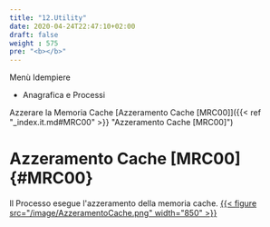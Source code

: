 ```yaml
---
title: "12.Utility"
date: 2020-04-24T22:47:10+02:00
draft: false
weight : 575
pre: "<b></b>"
---
```

Menù Idempiere
- Anagrafica e Processi

 Azzerare la Memoria Cache
[Azzeramento Cache [MRC00]]({{< ref "_index.it.md#MRC00" >}} "Azzeramento Cache [MRC00]") <br>

# Azzeramento Cache [MRC00] {#MRC00}
Il Processo esegue l'azzeramento della memoria cache.
[{{< figure src="/image/AzzeramentoCache.png"  width="850"  >}}](/image/AzzeramentoCache.png)
